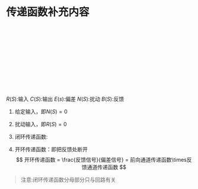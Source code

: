 # 传递函数补充内容
<br><br><br><br><br><br><br><br><br><br><br>
$R(S)$:输入
$C(S)$:输出
$E(s)$:偏差
$N(S)$:扰动
$B(S)$:反馈

1. 给定输入，即$N(S) = 0$
2. 扰动输入，即$R(S) = 0$
   
1. 闭环传递函数:
2. 开环传递函数：即把反馈处断开
$$
开环传递函数 = \frac{反馈信号}{偏差信号} = 前向通道传递函数\times反馈通道传递函数
$$
>注意:闭环传递函数分母部分只与回路有关
